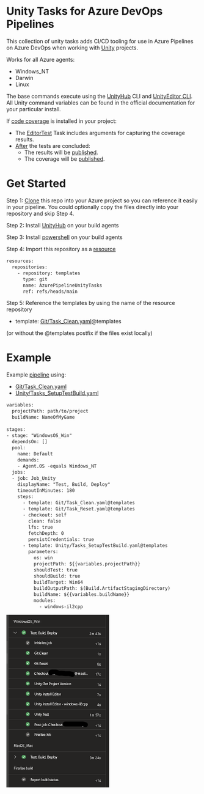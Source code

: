 # Unity Tasks for Azure DevOps Pipelines

This collection of unity tasks adds CI/CD tooling for use in Azure Pipelines on Azure DevOps when working with [Unity](https://www.unity3d.com) projects.

Works for all Azure agents:

- Windows_NT
- Darwin
- Linux

The base commands execute using the [UnityHub](https://docs.unity3d.com/2020.1/Documentation/Manual/GettingStartedUnityHub.html) CLI and [UnityEditor CLI](https://docs.unity3d.com/Manual/CommandLineArguments.html). All Unity command variables can be found in the official documentation for your particular install.

If [code coverage](https://docs.unity3d.com/Packages/com.unity.testtools.codecoverage@1.2/manual/index.html) is installed in your project:
- The [EditorTest](Unity/Task_EditorTest.yaml) Task includes arguments for capturing the coverage results.
- [After](Unity/Tasks_SetupTestBuild.yaml) the tests are concluded:
  - The results will be [published](https://learn.microsoft.com/en-us/azure/devops/pipelines/tasks/reference/publish-test-results-v2).
  - The coverage will be [published](https://learn.microsoft.com/en-us/azure/devops/pipelines/tasks/reference/publish-code-coverage-results-v2).

# Get Started
Step 1: [Clone](https://learn.microsoft.com/en-us/azure/devops/repos/git/clone) this repo into your Azure project so you can reference it easily in your pipeline. You could optionally copy the files directly into your repository and skip Step 4.

Step 2: Install [UnityHub](https://docs.unity3d.com/2020.1/Documentation/Manual/GettingStartedInstallingHub.html) on your build agents

Step 3: Install [powershell](https://learn.microsoft.com/en-us/powershell/scripting/install/installing-powershell) on your build agents

Step 4: Import this repository as a [resource](https://learn.microsoft.com/en-us/azure/devops/pipelines/process/resources)

```
resources:
  repositories:
    - repository: templates
      type: git
      name: AzurePipelineUnityTasks
      ref: refs/heads/main
```

Step 5: Reference the templates by using the name of the resource repository 
- template: [Git/Task_Clean.yaml](Git/Task_Clean.yaml)@templates

(or without the @templates postfix if the files exist locally)

# Example
Example [pipeline](azure-pipelines.yml) using:
- [Git/Task_Clean.yaml](Git/Task_Clean.yaml)
- [Unity/Tasks_SetupTestBuild.yaml](Unity/Tasks_SetupTestBuild.yaml)
```
variables:
  projectPath: path/to/project
  buildName: NameOfMyGame

stages:
- stage: "WindowsOS_Win"
  dependsOn: []
  pool:
    name: Default
    demands:
    - Agent.OS -equals Windows_NT
  jobs:
  - job: Job_Unity
    displayName: "Test, Build, Deploy"
    timeoutInMinutes: 180
    steps:
      - template: Git/Task_Clean.yaml@templates
      - template: Git/Task_Reset.yaml@templates
      - checkout: self
        clean: false
        lfs: true
        fetchDepth: 0
        persistCredentials: true
      - template: Unity/Tasks_SetupTestBuild.yaml@templates
        parameters:
          os: win
          projectPath: ${{variables.projectPath}}
          shouldTest: true
          shouldBuild: true
          buildTarget: Win64
          buildOutputPath: $(Build.ArtifactStagingDirectory)
          buildName: ${{variables.buildName}}
          modules:
            - windows-il2cpp
```

![Example](Example.png)